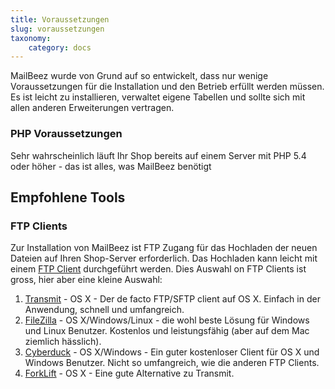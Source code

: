 ```yaml
---
title: Voraussetzungen
slug: voraussetzungen
taxonomy:
    category: docs
---
```


MailBeez wurde von Grund auf so entwickelt, dass nur wenige Voraussetzungen für die Installation und den Betrieb erfüllt werden müssen. Es ist leicht zu installieren, verwaltet eigene Tabellen und sollte sich mit allen anderen Erweiterungen vertragen.



### PHP Voraussetzungen

Sehr wahrscheinlich läuft Ihr Shop bereits auf einem Server mit PHP 5.4 oder höher - das ist alles, was MailBeez benötigt



## Empfohlene Tools


### FTP Clients

Zur Installation von MailBeez ist FTP Zugang für das Hochladen der neuen Dateien auf Ihren Shop-Server erforderlich. Das Hochladen kann leicht mit einem [FTP Client](http://en.wikipedia.org/wiki/File_Transfer_Protocol) durchgeführt werden. Dies Auswahl on FTP Clients ist gross, hier aber eine kleine Auswahl:

1. [Transmit](http://panic.com/transmit/) - OS X - Der de facto FTP/SFTP client auf OS X.  Einfach in der Anwendung, schnell und umfangreich.
2. [FileZilla](https://filezilla-project.org/) - OS X/Windows/Linux - die wohl beste Lösung für Windows und Linux Benutzer. Kostenlos und leistungsfähig (aber auf dem Mac ziemlich hässlich).
3. [Cyberduck](http://cyberduck.io/) - OS X/Windows - Ein guter kostenloser Client für OS X und Windows Benutzer. Nicht so umfangreich, wie die anderen FTP Clients.
4. [ForkLift](http://www.binarynights.com/forklift/) - OS X - Eine gute Alternative zu Transmit.


